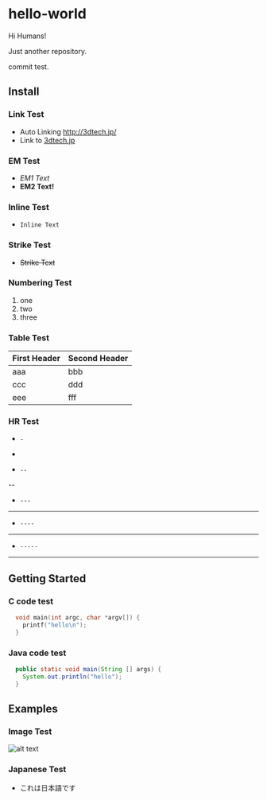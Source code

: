 hello-world
===========

Hi Humans!

Just another repository.

commit test.

## Install
### Link Test
* Auto Linking http://3dtech.jp/
* Link to [3dtech.jp](http://3dtech.jp/)

### EM Test
* *EM1 Text*
* **EM2 Text!**

### Inline Test
* `Inline Text`

### Strike Test
* ~~Strike Text~~

### Numbering Test
1. one
2. two
3. three

### Table Test
First Header  | Second Header
------------- | -------------
aaa  | bbb
ccc  | ddd
eee  | fff

### HR Test
* `-`

-

* `--`

--

* `---`

---

* `----`

----

* `-----`

-----

## Getting Started
### C code test
```c
  void main(int argc, char *argv[]) {
    printf("hello\n");
  }
```
### Java code test
```java
  public static void main(String [] args) {
    System.out.println("hello");
  }
```

## Examples
### Image Test
![alt text](https://assets-cdn.github.com/images/modules/open_graph/github-octocat.png "github")

### Japanese Test
* これは日本語です
